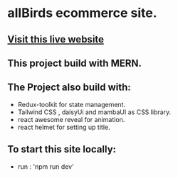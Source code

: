 # allBirds ecommerce site.
## [Visit this live website](https://64cfc97fbe3d0c5ab30eb293--unique-kitsune-16a364.netlify.app/)
## This project build with MERN.
## The Project also build with:
* Redux-toolkit for state management.
* Tailwind CSS , daisyUi and mambaUI as CSS library.
* react awesome reveal for animation.
* react helmet for setting up title.
## To start this site locally:
* run : 'npm run dev' 

